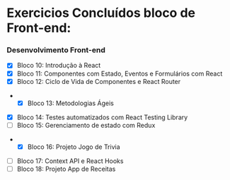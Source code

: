 # Exercicios Concluídos bloco de Front-end:
###  Desenvolvimento Front-end

   * [x] Bloco 10: Introdução à React
   * [x] Bloco 11: Componentes com Estado, Eventos e Formulários com React
   * [x] Bloco 12: Ciclo de Vida de Componentes e React Router
   * * [x] Bloco 13: Metodologias Ágeis
   * [x] Bloco 14: Testes automatizados com React Testing Library
   * [ ] Bloco 15: Gerenciamento de estado com Redux
   * * [x] Bloco 16: Projeto Jogo de Trivia
   * [ ] Bloco 17: Context API e React Hooks
   * [ ] Bloco 18: Projeto App de Receitas
